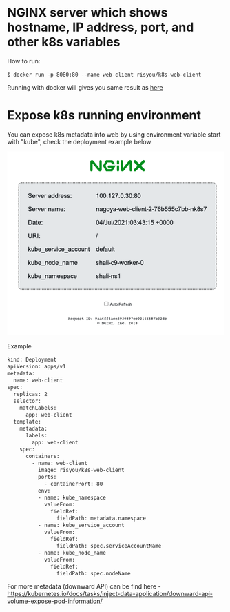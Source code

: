 
# NGINX server which shows hostname, IP address, port, and other k8s variables

How to run:
```
$ docker run -p 8080:80 --name web-client risyou/k8s-web-client
```

Running with docker will gives you same result as [here][f5312b53]

  [f5312b53]: https://github.com/nginxinc/NGINX-Demos/tree/master/nginx-hello "nginx-demo-hello"

# Expose k8s running environment
You can expose k8s metadata into web by using environment variable start with "kube", check the deployment example below

![hello](hello.png)

Example

```
kind: Deployment
apiVersion: apps/v1
metadata:
  name: web-client
spec:
  replicas: 2
  selector:
    matchLabels:
      app: web-client
  template:
    metadata:
      labels:
        app: web-client
    spec:
      containers:
        - name: web-client
          image: risyou/k8s-web-client
          ports:
            - containerPort: 80
          env:
          - name: kube_namespace
            valueFrom:
              fieldRef:
                fieldPath: metadata.namespace
          - name: kube_service_account
            valueFrom:
              fieldRef:
                fieldPath: spec.serviceAccountName
          - name: kube_node_name
            valueFrom:
              fieldRef:
                fieldPath: spec.nodeName

```

For more metadata (downward API) can be find here - https://kubernetes.io/docs/tasks/inject-data-application/downward-api-volume-expose-pod-information/
